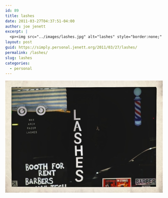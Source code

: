 ```yaml
---
id: 89
title: lashes
date: 2011-03-27T04:37:51-04:00
author: joe jenett
excerpt: |
  <p><img src="../images/lashes.jpg" alt="lashes" style="border:none;" /></p>
layout: post
guid: https://simply.personal.jenett.org/2011/03/27/lashes/
permalink: /lashes/
slug: lashes
categories:
  - personal
---
```

<img src="../images/lashes.jpg" alt="lashes" style="border:none;" />
